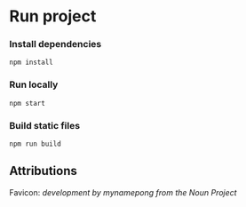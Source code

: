 # Run project

### Install dependencies
```shell
npm install
```

### Run locally
```shell
npm start
```

### Build static files
```shell
npm run build
```

## Attributions
Favicon: *development by mynamepong from the Noun Project*
